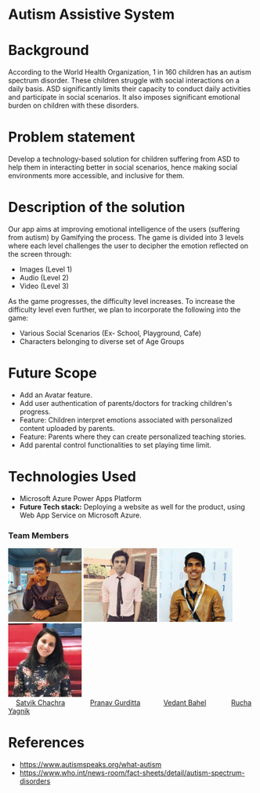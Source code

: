 # Autism Assistive System

# Background
According to the World Health Organization, 1 in 160 children has an autism spectrum disorder.
These children struggle with social interactions on a daily basis. ASD significantly limits their capacity to conduct daily activities and participate in social scenarios. It also imposes significant emotional burden on children with these disorders.

# Problem statement
  Develop a technology-based solution for children suffering from ASD to help them in interacting better in social scenarios, hence making social environments more accessible,     and inclusive for them.
  
# Description of the solution
Our app aims at improving emotional intelligence of the users (suffering from autism) by Gamifying the process.
The game is divided into 3 levels where each level challenges the user to decipher the emotion reflected on the screen through:
* Images (Level 1)
* Audio (Level 2)
* Video (Level 3)

As the game progresses, the difficulty level increases. 
To increase the difficulty level even further, we plan to incorporate the following into the game:
* Various Social Scenarios (Ex- School, Playground, Cafe)
* Characters belonging to diverse set of Age Groups

# Future Scope
* Add an Avatar feature.
* Add user authentication of parents/doctors for tracking children's progress.
* Feature: Children interpret emotions associated with personalized content uploaded by parents.
* Feature: Parents where they can create personalized teaching stories.
* Add parental control functionalities to set playing time limit.

# Technologies Used
* Microsoft Azure Power Apps Platform
* <b>Future Tech stack:</b> Deploying a website as well for the product, using Web App Service on Microsoft Azure.

### Team Members
<img src="assets/profiles/satvikchachra.jpg" height="150px" width="150px"> <img src="assets/profiles/pranavgurditta.png" height="150px" width="150px"> <img src="assets/profiles/vedantbahel.jpg" height="150px" width="150px"> <img src="assets/profiles/RuchaYagnik.jpg" height="150px" width="150px">
<br> &nbsp;&nbsp;&nbsp;
[Satvik Chachra](https://www.github.com/satvikchachra)&nbsp;&nbsp;&nbsp;&nbsp;&nbsp;&nbsp;&nbsp;&nbsp;&nbsp;&nbsp;&nbsp;&nbsp;
[Pranav Gurditta](https://www.github.com/anshwalia)&nbsp;&nbsp;&nbsp;&nbsp;&nbsp;&nbsp;&nbsp;&nbsp;&nbsp;&nbsp;&nbsp;
[Vedant Bahel](https://www.github.com/vedantbahel)&nbsp;&nbsp;&nbsp;&nbsp;&nbsp;&nbsp;&nbsp;&nbsp;&nbsp;&nbsp;&nbsp;&nbsp;
[Rucha Yagnik](https://www.github.com/RuchaYagnik)&nbsp;&nbsp;&nbsp;&nbsp;&nbsp;&nbsp;&nbsp;&nbsp;&nbsp;&nbsp;&nbsp;&nbsp;&nbsp;&nbsp;&nbsp;&nbsp;

# References
* https://www.autismspeaks.org/what-autism
* https://www.who.int/news-room/fact-sheets/detail/autism-spectrum-disorders
